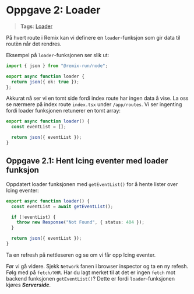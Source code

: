 # Oppgave 2: Loader

> **Tags**: [Loader](https://remix.run/docs/en/1.14.3/route/loader)

På hvert route i Remix kan vi definere en `loader`-funksjon som gir data til routèn når det rendres.

Eksempel på `loader`-funksjonen ser slik ut:

```ts
import { json } from "@remix-run/node";

export async function loader {
  return json({ ok: true });
};
```

Akkurat nå ser vi en tomt side fordi index route har ingen data å vise. La oss se nærmere på index route `index.tsx` under `/app/routes`.
Vi ser ingenting fordi loader funksjonen retunerer en tomt array:

```ts
export async function loader() {
  const eventList = [];

  return json({ eventList });
}
```

## Oppgave 2.1: Hent Icing eventer med loader funksjon

Oppdatert loader funksjonen med `getEventList()` for å hente lister over Icing eventer:

```ts
export async function loader() {
  const eventList = await getEventList();

  if (!eventList) {
    throw new Response("Not Found", { status: 404 });
  }

  return json({ eventList });
}
```

Ta en refresh på nettleseren og se om vi får opp Icing eventer.

Før vi gå videre. Sjekk `Network` fanen i browser inspector og ta en ny refesh. Følg med på `fetch/XHR`. Har du lagt merket til at det er ingen `fetch` mot backend funksjonen `getEventList()`? Dette er fordi `loader`-funksjonen kjøres _**Serverside**_.
